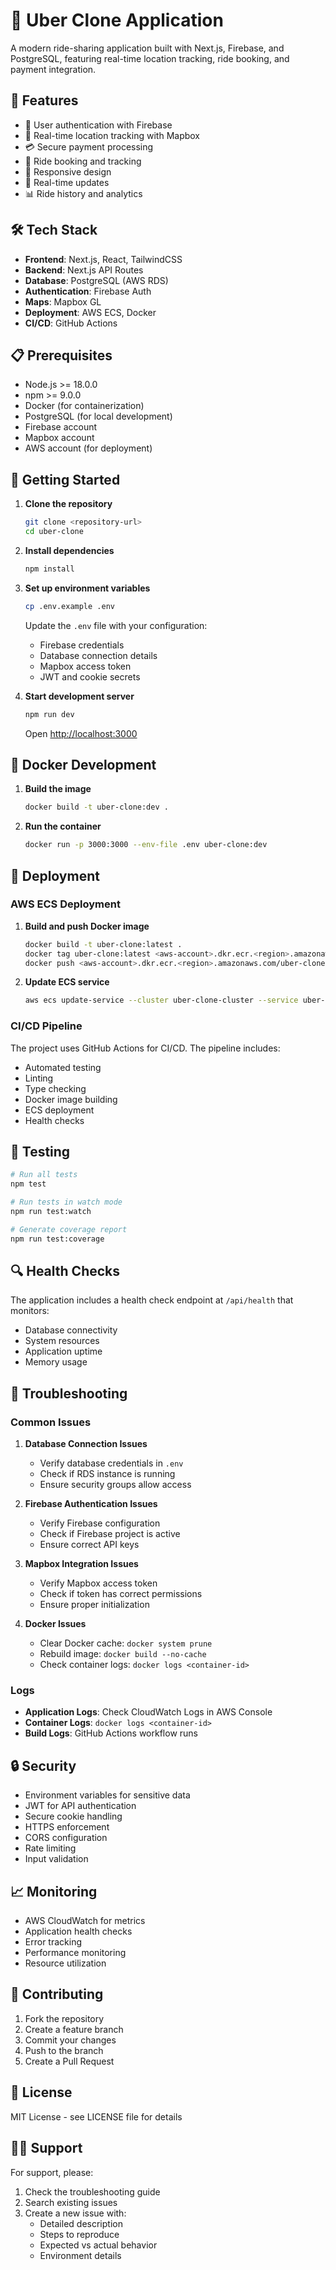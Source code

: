 # 🚕 Uber Clone Application

A modern ride-sharing application built with Next.js, Firebase, and PostgreSQL, featuring real-time location tracking, ride booking, and payment integration.

## 🚀 Features

- 🔐 User authentication with Firebase
- 📍 Real-time location tracking with Mapbox
- 💳 Secure payment processing
- 🚗 Ride booking and tracking
- 📱 Responsive design
- 🔄 Real-time updates
- 📊 Ride history and analytics

## 🛠️ Tech Stack

- **Frontend**: Next.js, React, TailwindCSS
- **Backend**: Next.js API Routes
- **Database**: PostgreSQL (AWS RDS)
- **Authentication**: Firebase Auth
- **Maps**: Mapbox GL
- **Deployment**: AWS ECS, Docker
- **CI/CD**: GitHub Actions

## 📋 Prerequisites

- Node.js >= 18.0.0
- npm >= 9.0.0
- Docker (for containerization)
- PostgreSQL (for local development)
- Firebase account
- Mapbox account
- AWS account (for deployment)

## 🚀 Getting Started

1. **Clone the repository**
   ```bash
   git clone <repository-url>
   cd uber-clone
   ```

2. **Install dependencies**
   ```bash
   npm install
   ```

3. **Set up environment variables**
   ```bash
   cp .env.example .env
   ```
   Update the `.env` file with your configuration:
   - Firebase credentials
   - Database connection details
   - Mapbox access token
   - JWT and cookie secrets

4. **Start development server**
   ```bash
   npm run dev
   ```
   Open [http://localhost:3000](http://localhost:3000)

## 🐳 Docker Development

1. **Build the image**
   ```bash
   docker build -t uber-clone:dev .
   ```

2. **Run the container**
   ```bash
   docker run -p 3000:3000 --env-file .env uber-clone:dev
   ```

## 🚀 Deployment

### AWS ECS Deployment

1. **Build and push Docker image**
   ```bash
   docker build -t uber-clone:latest .
   docker tag uber-clone:latest <aws-account>.dkr.ecr.<region>.amazonaws.com/uber-clone:latest
   docker push <aws-account>.dkr.ecr.<region>.amazonaws.com/uber-clone:latest
   ```

2. **Update ECS service**
   ```bash
   aws ecs update-service --cluster uber-clone-cluster --service uber-clone-service --force-new-deployment
   ```

### CI/CD Pipeline

The project uses GitHub Actions for CI/CD. The pipeline includes:
- Automated testing
- Linting
- Type checking
- Docker image building
- ECS deployment
- Health checks

## 🧪 Testing

```bash
# Run all tests
npm test

# Run tests in watch mode
npm run test:watch

# Generate coverage report
npm run test:coverage
```

## 🔍 Health Checks

The application includes a health check endpoint at `/api/health` that monitors:
- Database connectivity
- System resources
- Application uptime
- Memory usage

## 🐛 Troubleshooting

### Common Issues

1. **Database Connection Issues**
   - Verify database credentials in `.env`
   - Check if RDS instance is running
   - Ensure security groups allow access

2. **Firebase Authentication Issues**
   - Verify Firebase configuration
   - Check if Firebase project is active
   - Ensure correct API keys

3. **Mapbox Integration Issues**
   - Verify Mapbox access token
   - Check if token has correct permissions
   - Ensure proper initialization

4. **Docker Issues**
   - Clear Docker cache: `docker system prune`
   - Rebuild image: `docker build --no-cache`
   - Check container logs: `docker logs <container-id>`

### Logs

- **Application Logs**: Check CloudWatch Logs in AWS Console
- **Container Logs**: `docker logs <container-id>`
- **Build Logs**: GitHub Actions workflow runs

## 🔒 Security

- Environment variables for sensitive data
- JWT for API authentication
- Secure cookie handling
- HTTPS enforcement
- CORS configuration
- Rate limiting
- Input validation

## 📈 Monitoring

- AWS CloudWatch for metrics
- Application health checks
- Error tracking
- Performance monitoring
- Resource utilization

## 🤝 Contributing

1. Fork the repository
2. Create a feature branch
3. Commit your changes
4. Push to the branch
5. Create a Pull Request

## 📄 License

MIT License - see LICENSE file for details

## 🙋‍♂️ Support

For support, please:
1. Check the troubleshooting guide
2. Search existing issues
3. Create a new issue with:
   - Detailed description
   - Steps to reproduce
   - Expected vs actual behavior
   - Environment details
